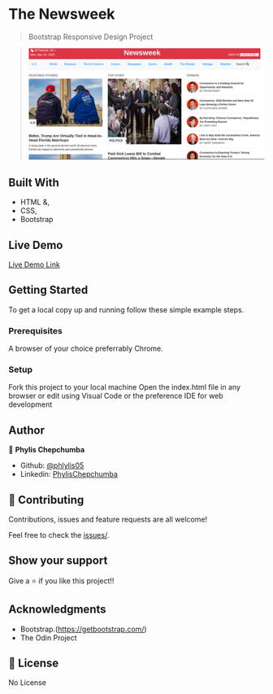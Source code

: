 
# The Newsweek 


> Bootstrap Responsive Design Project

> ![screenshot](11.png)

## Built With

- HTML &,
- CSS,
- Bootstrap

## Live Demo

[Live Demo Link](https://rawcdn.githack.com/Phylis05/newsweek.com/0b69851d70c5500668bb8e4d4cc00dad36440296/index.html)

## Getting Started

To get a local copy up and running follow these simple example steps.

### Prerequisites

A browser of your choice preferrably Chrome.

### Setup

Fork this project to your local machine
Open the index.html file in any browser or edit using Visual Code or the preference IDE for web development


## Author

👤 **Phylis Chepchumba**

- Github: [@phlylis05](https://github.com/phlylis05)
- Linkedin: [PhylisChepchumba](https://linkedin.com/PhylisChepchumba)

## 🤝 Contributing

Contributions, issues and feature requests are all welcome!

Feel free to check the [issues/](https://github.com/Phylis05/newsweek.com/issues).

## Show your support

Give a ⭐️ if you like this project!!

## Acknowledgments

- Bootstrap.(https://getbootstrap.com/)
- The Odin Project 

## 📝 License

No License
